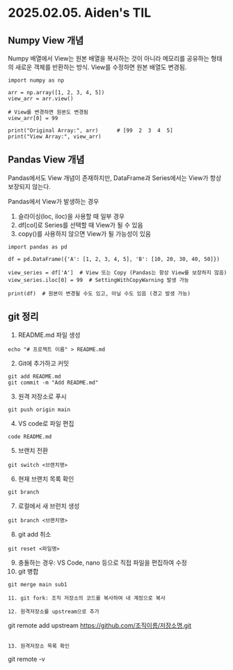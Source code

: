 # 2025.02.05. Aiden's TIL

## Numpy View 개념

Numpy 배열에서 View는 원본 배열을 복사하는 것이 아니라 메모리를 공유하는 형태의 새로운 객체를 반환하는 방식.
View를 수정하면 원본 배열도 변경됨.
```
import numpy as np

arr = np.array([1, 2, 3, 4, 5])
view_arr = arr.view()

# View를 변경하면 원본도 변경됨
view_arr[0] = 99

print("Original Array:", arr)      # [99  2  3  4  5]
print("View Array:", view_arr) 
```

## Pandas View 개념

Pandas에서도 View 개념이 존재하지만, DataFrame과 Series에서는 View가 항상 보장되지 않는다.

Pandas에서 View가 발생하는 경우
1. 슬라이싱(loc, iloc)을 사용할 때 일부 경우
2. df[col]로 Series를 선택할 때 View가 될 수 있음
3. copy()를 사용하지 않으면 View가 될 가능성이 있음

```
import pandas as pd

df = pd.DataFrame({'A': [1, 2, 3, 4, 5], 'B': [10, 20, 30, 40, 50]})

view_series = df['A']  # View 또는 Copy (Pandas는 항상 View를 보장하지 않음)
view_series.iloc[0] = 99  # SettingWithCopyWarning 발생 가능

print(df)  # 원본이 변경될 수도 있고, 아닐 수도 있음 (경고 발생 가능)
```

## git 정리

1. README.md 파일 생성
```
echo "# 프로젝트 이름" > README.md

```

2. Git에 추가하고 커밋
```
git add README.md
git commit -m "Add README.md"
```

3. 원격 저장소로 푸시
```
git push origin main
```

4. VS code로 파일 편집
```
code README.md
```

5. 브랜치 전환
```
git switch <브랜치명>
```

6. 현재 브랜치 목록 확인
```
git branch
```

7. 로컬에서 새 브런치 생성
```
git branch <브랜치명>
```

8. git add 취소
```
git reset <파일명>
```

9. 충돌하는 경우: VS Code, nano 등으로 직접 파일을 편집하여 수정
10. git 병합
```
git merge main sub1

11. git fork: 조직 저장소의 코드를 복사하여 내 계정으로 복사

12. 원격저장소를 upstream으로 추가
```
git remote add upstream https://github.com/조직이름/저장소명.git
```

13. 원격저장소 목록 확인
```
git remote -v
```
